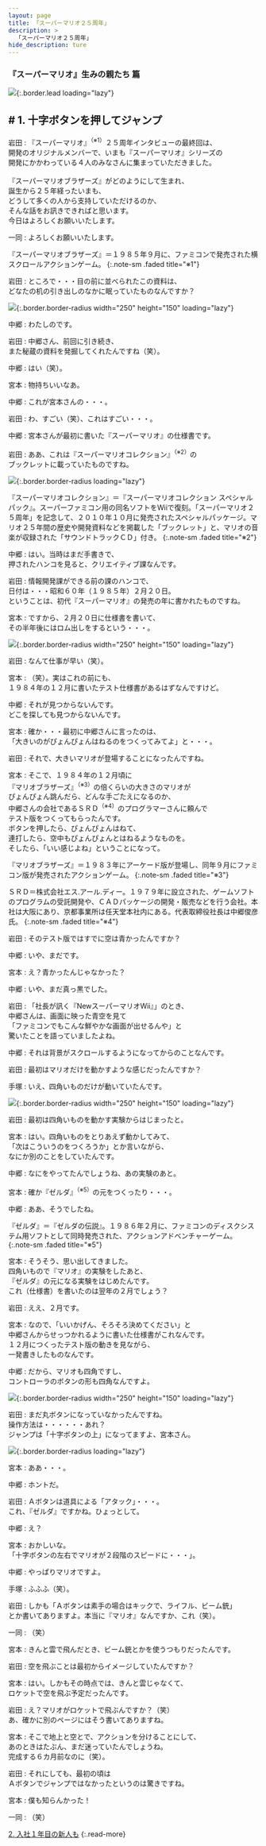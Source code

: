 ```yaml
---
layout: page
title: 「スーパーマリオ２５周年」
description: >
  「スーパーマリオ２５周年」
hide_description: ture
---
```


### 『スーパーマリオ』生みの親たち 篇

![](/interviews/jp/etc/mario25th/vol1/img/mainvisual1.jpg){:.border.lead loading="lazy"}

## # 1. 十字ボタンを押してジャンプ

岩田
: 『スーパーマリオ』<sup>（※1）</sup>２５周年インタビューの最終回は、<br>開発のオリジナルメンバーで、いまも『スーパーマリオ』シリーズの<br>開発にかかわっている４人のみなさんに集まっていただきました。<br><br>『スーパーマリオブラザーズ』がどのようにして生まれ、<br>誕生から２５年経ったいまも、<br>どうして多くの人から支持していただけるのか、<br>そんな話をお訊きできればと思います。<br>今日はよろしくお願いいたします。

一同
: よろしくお願いいたします。

『スーパーマリオブラザーズ』＝１９８５年９月に、ファミコンで発売された横スクロールアクションゲーム。
{:.note-sm .faded title="※1"}

岩田
: ところで・・・目の前に並べられたこの資料は、<br>どなたの机の引き出しのなかに眠っていたものなんですか？

![](/interviews/jp/etc/mario25th/vol1/img/photo1.jpg){:.border.border-radius width="250" height="150" loading="lazy"}

中郷
: わたしのです。

岩田
: 中郷さん、前回に引き続き、<br>また秘蔵の資料を発掘してくれたんですね（笑）。

中郷
: はい（笑）。

宮本
: 物持ちいいなあ。

中郷
: これが宮本さんの・・・。

岩田
: わ、すごい（笑）、これはすごい・・・。

中郷
: 宮本さんが最初に書いた『スーパーマリオ』の仕様書です。<br>

岩田
: ああ、これは『スーパーマリオコレクション』<sup>（※2）</sup>の<br>ブックレットに載っていたものですね。

![](/interviews/jp/etc/mario25th/vol1/img/img001.gif){:.border.border-radius loading="lazy"}

『スーパーマリオコレクション』＝『スーパーマリオコレクション スペシャルパック』。スーパーファミコン用の同名ソフトをWiiで復刻。「スーパーマリオ２５周年」を記念して、２０１０年１０月に発売されたスペシャルパッケージ。マリオ２５年間の歴史や開発資料などを掲載した「ブックレット」と、マリオの音楽が収録された「サウンドトラックＣＤ」付き。
{:.note-sm .faded title="※2"}

中郷
: はい。当時はまだ手書きで、<br>押されたハンコを見ると、クリエイティブ課なんです。

岩田
: 情報開発課ができる前の課のハンコで、<br>日付は・・・昭和６０年（１９８５年）２月２０日。<br>ということは、初代『スーパーマリオ』の発売の年に書かれたものですね。

宮本
: ですから、２月２０日に仕様書を書いて、<br>その半年後にはロム出しをするという・・・。

![](/interviews/jp/etc/mario25th/vol1/img/photo2.jpg){:.border.border-radius width="250" height="150" loading="lazy"}

岩田
: なんて仕事が早い（笑）。

宮本
: （笑）。実はこれの前にも、<br>１９８４年の１２月に書いたテスト仕様書があるはずなんですけど。

中郷
: それが見つからないんです。<br>どこを探しても見つからないんです。

宮本
: 確か・・・最初に中郷さんに言ったのは、<br>「大きいのがぴょんぴょんはねるのをつくってみてよ」と・・・。

岩田
: それで、大きいマリオが登場することになったんですね。

宮本
: そこで、１９８４年の１２月頃に<br>『マリオブラザーズ』<sup>（※3）</sup>の倍くらいの大きさのマリオが<br>ぴょんぴょん跳んだら、どんな手ごたえになるのか、<br>中郷さんの会社であるＳＲＤ<sup>（※4）</sup>のプログラマーさんに頼んで<br>テスト版をつくってもらったんです。<br>ボタンを押したら、ぴょんぴょんはねて、<br>連打したら、空中もぴょんぴょんとはねるようなものを。<br>そしたら、「いい感じよね」ということになって。

『マリオブラザーズ』＝１９８３年にアーケード版が登場し、同年９月にファミコン版が発売されたアクションゲーム。
{:.note-sm .faded title="※3"}

ＳＲＤ＝株式会社エス.アール.ディー。１９７９年に設立された、ゲームソフトのプログラムの受託開発や、ＣＡＤパッケージの開発・販売などを行う会社。本社は大阪にあり、京都事業所は任天堂本社内にある。代表取締役社長は中郷俊彦氏。
{:.note-sm .faded title="※4"}

岩田
: そのテスト版ではすでに空は青かったんですか？

中郷
: いや、まだです。

宮本
: え？青かったんじゃなかった？

中郷
: いや、まだ真っ黒でした。

岩田
: 「社長が訊く『NewスーパーマリオWii』」のとき、<br>中郷さんは、画面に映った青空を見て<br>「ファミコンでもこんな鮮やかな画面が出せるんや」と<br>驚いたことを語っていましたよね。

中郷
: それは背景がスクロールするようになってからのことなんです。

岩田
: 最初はマリオだけを動かすような感じだったんですか？

手塚
: いえ、四角いものだけが動いていたんです。

![](/interviews/jp/etc/mario25th/vol1/img/photo3.jpg){:.border.border-radius width="250" height="150" loading="lazy"}

岩田
: 最初は四角いものを動かす実験からはじまったと。

宮本
: はい。四角いものをとりあえず動かしてみて、<br>「次はこういうのをつくろうか」とか言いながら、<br>なにか別のことをしていたんです。

中郷
: なにをやってたんでしょうね、あの実験のあと。

宮本
: 確か『ゼルダ』<sup>（※5）</sup>の元をつくったり・・・。

中郷
: ああ、そうでしたね。

『ゼルダ』＝『ゼルダの伝説』。１９８６年２月に、ファミコンのディスクシステム用ソフトとして同時発売された、アクションアドベンチャーゲーム。
{:.note-sm .faded title="※5"}

宮本
: そうそう、思い出してきました。<br>四角いもので『マリオ』の実験をしたあと、<br>『ゼルダ』の元になる実験をはじめたんです。<br>これ（仕様書）を書いたのは翌年の２月でしょう？

岩田
: ええ、２月です。

宮本
: なので、「いいかげん、そろそろ決めてください」と<br>中郷さんからせっつかれるように書いた仕様書がこれなんです。<br>１２月につくったテスト版の動きを見ながら、<br>一発書きしたものなんです。

中郷
: だから、マリオも四角ですし、<br>コントローラのボタンの形も四角なんですよ。

![](/interviews/jp/etc/mario25th/vol1/img/photo4.jpg){:.border.border-radius width="250" height="150" loading="lazy"}

岩田
: まだ丸ボタンになっていなかったんですね。<br>操作方法は・・・・・・あれ？<br>ジャンプは「十字ボタンの上」になってますよ、宮本さん。

![](/interviews/jp/etc/mario25th/vol1/img/img002.gif){:.border.border-radius loading="lazy"}

宮本
: ああ・・・。

中郷
: ホントだ。

岩田
: Ａボタンは道具による「アタック」・・・。<br>これ、『ゼルダ』ですかね。ひょっとして。

中郷
: え？

宮本
: おかしいな。<br>「十字ボタンの左右でマリオが２段階のスピードに・・・」。

中郷
: やっぱりマリオですよ。

手塚
: ふふふ（笑）。

岩田
: しかも「Ａボタンは素手の場合はキックで、ライフル、ビーム銃」<br>とか書いてありますよ。本当に『マリオ』なんですか、これ（笑）。

一同
: （笑）

宮本
: きんと雲で飛んだとき、ビーム銃とかを使うつもりだったんです。

岩田
: 空を飛ぶことは最初からイメージしていたんですか？

宮本
: はい。しかもその時点では、きんと雲じゃなくて、<br>ロケットで空を飛ぶ予定だったんです。

岩田
: え？マリオがロケットで飛ぶんですか？（笑）<br>あ、確かに別のページにはそう書いてありますね。

宮本
: そこで地上と空とで、アクションを分けることにして、<br>あのときはたぶん、まだ迷っていたんでしょうね。<br>完成する６カ月前なのに（笑）。

岩田
: それにしても、最初の頃は<br>Ａボタンでジャンプではなかったというのは驚きですね。

宮本
: 僕も知らんかった！

一同
: （笑）

[2. 入社１年目の新人も](2.md)
{:.read-more}

